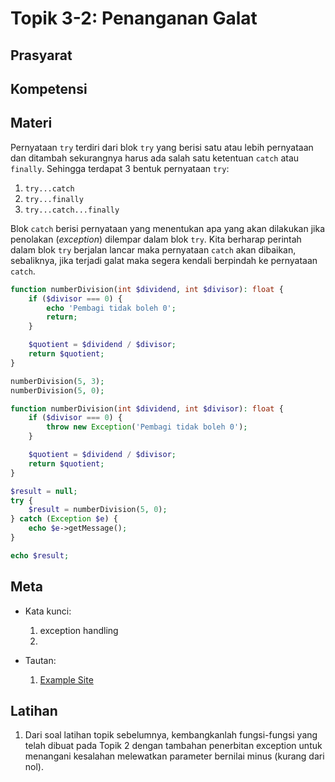 # Topik 3-2: Penanganan Galat

## Prasyarat

## Kompetensi

## Materi

Pernyataan `try` terdiri dari blok `try` yang berisi satu atau lebih pernyataan dan ditambah sekurangnya harus ada salah satu ketentuan `catch` atau `finally`. Sehingga terdapat 3 bentuk pernyataan `try`:

1. `try...catch`
2. `try...finally`
3. `try...catch...finally`

Blok `catch` berisi pernyataan yang menentukan apa yang akan dilakukan jika penolakan (_exception_) dilempar dalam blok `try`. Kita berharap perintah dalam blok `try` berjalan lancar maka pernyataan `catch` akan dibaikan, sebaliknya, jika terjadi galat maka segera kendali berpindah ke pernyataan `catch`.

```php
function numberDivision(int $dividend, int $divisor): float {
    if ($divisor === 0) {
        echo 'Pembagi tidak boleh 0';
        return;
    }

    $quotient = $dividend / $divisor;
    return $quotient;
}

numberDivision(5, 3);
numberDivision(5, 0);
```

```php
function numberDivision(int $dividend, int $divisor): float {
    if ($divisor === 0) {
        throw new Exception('Pembagi tidak boleh 0');
    }

    $quotient = $dividend / $divisor;
    return $quotient;
}

$result = null;
try {
    $result = numberDivision(5, 0);
} catch (Exception $e) {
    echo $e->getMessage();
}

echo $result;
```

## Meta
- Kata kunci:
  1. exception handling
  2. 

- Tautan:
  1. [Example Site](http://site.example)

## Latihan
1. Dari soal latihan topik sebelumnya, kembangkanlah fungsi-fungsi yang telah dibuat pada Topik 2 dengan tambahan penerbitan exception untuk menangani kesalahan melewatkan parameter bernilai minus (kurang dari nol).
